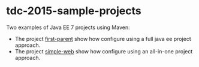 # tdc-2015-sample-projects

Two examples of Java EE 7 projects using Maven:
 - The project [first-parent](https://github.com/Marcos/tdc-2015-sample-projects/tree/master/first-parent) show how configure using a full java ee project approach.  
 - The project [simple-web](https://github.com/Marcos/tdc-2015-sample-projects/tree/master/simple-web) show how configure using an all-in-one project approach.
